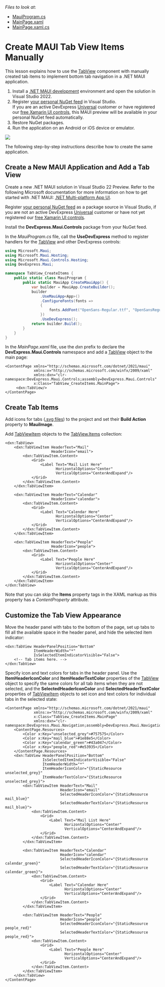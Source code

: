 <!-- default file list -->
*Files to look at*:

* [MauiProgram.cs](./TabView_CreateItems/MauiProgram.cs)
* [MainPage.xaml](./TabView_CreateItems/MainPage.xaml)
* [MainPage.xaml.cs](./TabView_CreateItems/MainPage.xaml.cs)
<!-- default file list end -->

# Create MAUI Tab View Items Manually

This lesson explains how to use the [TabView](http://docs.devexpress.com/MAUI/DevExpress.Maui.Navigation.TabView) component with manually created tab items to implement bottom tab navigation in a .NET MAUI application.

1. Install a [.NET MAUI development](https://docs.microsoft.com/en-gb/dotnet/maui/get-started/installation) environment and open the solution in Visual Studio 2022.
2. Register [your personal NuGet feed](https://nuget.devexpress.com/) in Visual Studio.  
	If you are an active DevExpress [Universal](https://www.devexpress.com/subscriptions/universal.xml) customer or have registered our [free Xamarin UI controls](https://www.devexpress.com/xamarin/), this MAUI preview will be available in your personal NuGet feed automatically.
4. Restore NuGet packages.  
5. Run the application on an Android or iOS device or emulator.  

<img src="./img/devexpress-maui-tab-view.png"/>

The following step-by-step instructions describe how to create the same application.

## Create a New MAUI Application and Add a Tab View

Create a new .NET MAUI solution in Visual Studio 22 Preview. Refer to the following Microsoft documentation for more information on how to get started with .NET MAUI: [.NET Multi-platform App UI](https://docs.microsoft.com/en-gb/dotnet/maui/).

Register [your personal NuGet feed](https://nuget.devexpress.com/) as a package source in Visual Studio, if you are not an active DevExpress [Universal](https://www.devexpress.com/subscriptions/universal.xml) customer or have not yet registered our [free Xamarin UI controls](https://www.devexpress.com/xamarin/).

Install the **DevExpress.Maui.Controls** package from your NuGet feed.

In the *MauiProgram.cs* file, call the **UseDevExpress** method to register handlers for the [TabView](http://docs.devexpress.com/MAUI/DevExpress.Maui.Navigation.TabView) and other DevExpress controls:

```cs
using Microsoft.Maui;
using Microsoft.Maui.Hosting;
using Microsoft.Maui.Controls.Hosting;
using DevExpress.Maui;

namespace TabView_CreateItems {
    public static class MauiProgram {
        public static MauiApp CreateMauiApp() {
            var builder = MauiApp.CreateBuilder();
            builder
                .UseMauiApp<App>()
                .ConfigureFonts(fonts =>
                {
                    fonts.AddFont("OpenSans-Regular.ttf", "OpenSansRegular");
                })
                .UseDevExpress();
            return builder.Build();
        }
    }
}
```

In the *MainPage.xaml* file, use the *dxn* prefix to declare the **DevExpress.Maui.Controls** namespace and add a [TabView](http://docs.devexpress.com/MAUI/DevExpress.Maui.Navigation.TabView) object to the main page:

```xaml
<ContentPage xmlns="http://schemas.microsoft.com/dotnet/2021/maui"
             xmlns:x="http://schemas.microsoft.com/winfx/2009/xaml"
             xmlns:dxn="clr-namespace:DevExpress.Maui.Controls;assembly=DevExpress.Maui.Controls"
             x:Class="TabView_CreateItems.MainPage">
     <dxn:TabView/>
</ContentPage>
```

## Create Tab Items
Add icons for tabs ([.svg files](./TabView_CreateItems/Resources/Images/)) to the project and set their **Build Action** property to **MauiImage**.

Add [TabViewItem](http://docs.devexpress.com/MAUI/DevExpress.Maui.Navigation.TabViewItem) objects to the [TabView.Items](http://docs.devexpress.com/MAUI/DevExpress.Maui.Navigation.TabView.Items) collection:

```xaml
<dxn:TabView>
    <dxn:TabViewItem HeaderText="Mail"
                     HeaderIcon="email">
        <dxn:TabViewItem.Content>
            <Grid>
                <Label Text="Mail List Here" 
                       HorizontalOptions="Center" 
                       VerticalOptions="CenterAndExpand"/>
            </Grid>
        </dxn:TabViewItem.Content>
    </dxn:TabViewItem>

    <dxn:TabViewItem HeaderText="Calendar"
                     HeaderIcon="calendar">
        <dxn:TabViewItem.Content>
            <Grid>
                <Label Text="Calendar Here" 
                       HorizontalOptions="Center" 
                       VerticalOptions="CenterAndExpand"/>
            </Grid>
        </dxn:TabViewItem.Content>
    </dxn:TabViewItem>

    <dxn:TabViewItem HeaderText="People"
                     HeaderIcon="people">
        <dxn:TabViewItem.Content>
            <Grid>
                <Label Text="People Here"
                       HorizontalOptions="Center" 
                       VerticalOptions="CenterAndExpand"/>
            </Grid>
        </dxn:TabViewItem.Content>
    </dxn:TabViewItem>
</dxn:TabView>
```

Note that you can skip the **Items** property tags in the XAML markup as this property has a *ContentProperty* attribute.

## Customize the Tab View Appearance

Move the header panel with tabs to the bottom of the page, set up tabs to fill all the available space in the header panel, and hide the selected item indicator:

```xaml
<dxn:TabView HeaderPanelPosition="Bottom"
             ItemHeaderWidth="*"
             IsSelectedItemIndicatorVisible="False">
    <!-- Tab items here. -->
</dxn:TabView>
```

Specify icon and text colors for tabs in the header panel. Use the **ItemHeaderIconColor** and **ItemHeaderTextColor** properties of the [TabView](http://docs.devexpress.com/MAUI/DevExpress.Maui.Navigation.TabView) object to specify the same colors for all tab items when they are not selected, and the **SelectedHeaderIconColor** and **SelectedHeaderTextColor** properties of [TabViewItem](http://docs.devexpress.com/MAUI/DevExpress.Maui.Navigation.TabViewItem) objects to set icon and text colors for individual tabs in the selected state:

```xaml
<ContentPage xmlns="http://schemas.microsoft.com/dotnet/2021/maui"
             xmlns:x="http://schemas.microsoft.com/winfx/2009/xaml"
             x:Class="TabView_CreateItems.MainPage"
             xmlns:dxn="clr-namespace:DevExpress.Maui.Navigation;assembly=DevExpress.Maui.Navigation">
    <ContentPage.Resources>
        <Color x:Key="unselected_grey">#757575</Color>
        <Color x:Key="mail_blue">#1e88e5</Color>
        <Color x:Key="calendar_green">#43a047</Color>
        <Color x:Key="people_red">#e53935</Color>
    </ContentPage.Resources>
    <dxn:TabView HeaderPanelPosition="Bottom"
                 IsSelectedItemIndicatorVisible="False"
                 ItemHeaderWidth="*"
                 ItemHeaderIconColor="{StaticResource unselected_grey}"
                 ItemHeaderTextColor="{StaticResource unselected_grey}">
        <dxn:TabViewItem HeaderText="Mail"
                         HeaderIcon="email"
                         SelectedHeaderIconColor="{StaticResource mail_blue}"
                         SelectedHeaderTextColor="{StaticResource mail_blue}">
            <dxn:TabViewItem.Content>
                <Grid>
                    <Label Text="Mail List Here" 
                           HorizontalOptions="Center" 
                           VerticalOptions="CenterAndExpand"/>
                </Grid>
            </dxn:TabViewItem.Content>
        </dxn:TabViewItem>

        <dxn:TabViewItem HeaderText="Calendar"
                         HeaderIcon="calendar"
                         SelectedHeaderIconColor="{StaticResource calendar_green}"
                         SelectedHeaderTextColor="{StaticResource calendar_green}">
            <dxn:TabViewItem.Content>
                <Grid>
                    <Label Text="Calendar Here" 
                           HorizontalOptions="Center" 
                           VerticalOptions="CenterAndExpand"/>
                </Grid>
            </dxn:TabViewItem.Content>
        </dxn:TabViewItem>

        <dxn:TabViewItem HeaderText="People"
                         HeaderIcon="people"
                         SelectedHeaderIconColor="{StaticResource people_red}"
                         SelectedHeaderTextColor="{StaticResource people_red}">
            <dxn:TabViewItem.Content>
                <Grid>
                    <Label Text="People Here"
                           HorizontalOptions="Center" 
                           VerticalOptions="CenterAndExpand"/>
                </Grid>
            </dxn:TabViewItem.Content>
        </dxn:TabViewItem>
    </dxn:TabView>
</ContentPage>
```
